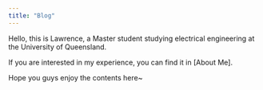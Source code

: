 ```yaml
---
title: "Blog"
---
```


Hello, this is Lawrence, a Master student studying electrical engineering at the University of Queensland. <br>

If you are interested in my experience, you can find it in [About Me].<br>

Hope you guys enjoy the contents here~<br>

[About-Me]: https://lawrencedotliang.github.io/about/
